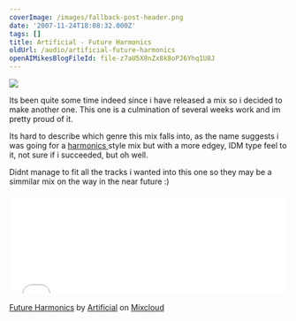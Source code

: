 ```yaml
---
coverImage: /images/fallback-post-header.png
date: '2007-11-24T18:08:32.000Z'
tags: []
title: Artificial - Future Harmonics
oldUrl: /audio/artificial-future-harmonics
openAIMikesBlogFileId: file-z7aU5X8nZx8k8oPJ6Yhq1U8J
---
```


![](https://www.mikecann.blog/Images/Others/FutureHarmonics.png)

Its been quite some time indeed since i have released a mix so i decided to make another one. This one is a culmination of several weeks work and im pretty proud of it.

<!-- more -->

Its hard to describe which genre this mix falls into, as the name suggests i was going for a [harmonics ](https://www.mikecann.blog/?p=87)style mix but with a more edgey, IDM type feel to it, not sure if i succeeded, but oh well.

Didnt manage to fit all the tracks i wanted into this one so they may be a simmilar mix on the way in the near future :)

<iframe width="100%" height="180" src="//www.mixcloud.com/widget/iframe/?feed=http%3A%2F%2Fwww.mixcloud.com%2Fmikeysee%2Ffuture-harmonics%2F&amp;embed_type=widget_standard&amp;embed_uuid=d5624665-2a30-459f-a033-8a2bb31b3d22&amp;hide_tracklist=1&amp;hide_cover=1" frameborder="0"></iframe><div style="clear: both; height: 3px; width: auto;"></div>

[Future Harmonics](https://www.mixcloud.com/mikeysee/future-harmonics/?utm_source=widget&utm_medium=web&utm_campaign=base_links&utm_term=resource_link)<span> by </span>[Artificial](https://www.mixcloud.com/mikeysee/?utm_source=widget&utm_medium=web&utm_campaign=base_links&utm_term=profile_link)<span> on </span>[ Mixcloud](https://www.mixcloud.com/?utm_source=widget&utm_medium=web&utm_campaign=base_links&utm_term=homepage_link)

<div style="clear: both; height: 3px; width: auto;"></div>
